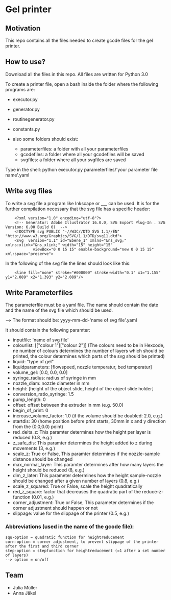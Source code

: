 # Gel printer

## Motivation
This repo contains all the files needed to create gcode files for the gel printer.

## How to use?
Download all the files in this repo. All files are written for Python 3.0

To create a printer file, open a bash inside the folder where the following programs are: 
- executor.py
- generator.py
- routinegenerator.py
- constants.py
- also some folders should exist:	
    
    - parameterfiles: a folder with all your parameterfiles
    - gcodefiles: a folder where all your gcodefiles will be saved
    - svgfiles: a folder where all your svgfiles are saved

Type in the shell:  python executor.py parameterfiles/'your parameter file name'.yaml

## Write svg files
To write a svg file a program like Inkscape or ___ can be used. It is for the further compilation necessary that the svg file has a specific header:
```  
    <?xml version="1.0" encoding="utf-8"?>
    <!-- Generator: Adobe Illustrator 16.0.0, SVG Export Plug-In . SVG Version: 6.00 Build 0)  -->
    <!DOCTYPE svg PUBLIC "-//W3C//DTD SVG 1.1//EN" "http://www.w3.org/Graphics/SVG/1.1/DTD/svg11.dtd">
    <svg  version="1.1" id="Ebene_1" xmlns="&ns_svg;" xmlns:xlink="&ns_xlink;" width="15" height="15"
    	 	viewBox="0 0 15 15" enable-background="new 0 0 15 15" xml:space="preserve">
```
In the following of the svg file the lines should look like this:
```
    <line fill="none" stroke="#000000" stroke-width="0.1" x1="1.155" y1="2.089" x2="1.393" y2="2.089"/>
```

## Write Parameterfiles
The parameterfile must be a yaml file. The name should contain the date and the name of the svg file which should be used. 

--> The format should be: yyyy-mm-dd-'name of svg file'.yaml

It should contain the following paramter:
- inputfile: 'name of svg file'
- colourlist: [["colour 1"]["colour 2"]] (The colours need to be in Hexcode, ne number of colours determines the number of layers which should be printed, the colour determines which parts of the svg should be printed)
- liquid: "type of gel"
- liquidparameters: [flowspeed, nozzle temperatur, bed temperatur]
- volume_gel: [0.0, 0.0, 0.0]
- syringe_radius: radius of syringe in mm
- nozzle_diam: nozzle diameter in mm
- height: [height of the object slide, height of the object slide holder]
- conversion_ratio_syringe: 1.5
- pump_length: 0
- offset: offset between the extruder in mm (e.g. 50.0)
- begin_of_print: 0
- increase_volume_factor: 1.0 (if the volume should be doubled: 2.0, e.g.)
- startdis: 30 (home position before print starts, 30mm in x and y direction from the (0.0,0.0) point)
- red_delta_z: This paramter determines how the height per layer is reduced (0.8, e.g.)
- z_safe_dis: This paramter determines the height added to z during movements (3, e.g.)
- scale_z: True or False, This paramter determines if the nozzle-sample distance should be changed
- max_normal_layer: This paramter determines after how many layers the height should be reduced (8, e.g.)
- dim_z_later: This parameter determines how the height sample-nozzle should be changed after a given number of layers (0.8, e.g.)
- scale_z_squared: True or False,  scale the height quadratically
- red_z_square: factor that decreases the quadratic part of the reduce-z-function (0.01, e.g.)
- corner_adjustment: True or False, This parameter determines if the corner adjustment should happen or not
- slippage: value for the slippage of the printer (0.5, e.g.)

### Abbreviations (used in the name of the gcode file):
	squ-option = quadratic function for heightreducement 
	corn-option = corner adjustment, to prevent slippage of the printer after the first and third corner
	step-option = stepfunction for heightreducement (=1 after a set number of layers)
    --> option = on/off  
    
## Team
- Julia Müller
- Anna Jäkel 
